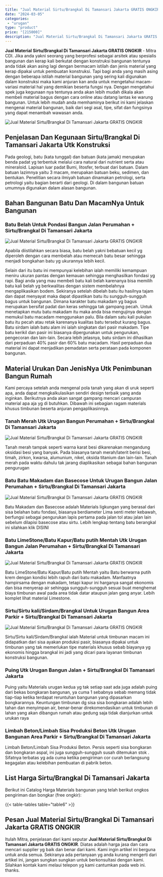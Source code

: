 ```yaml
---
title: "Jual Material Sirtu/Brangkal Di Tamansari Jakarta GRATIS ONGKIR"
date: "2024-03-05"
categories:
 - "urugan"
type: "product"
price: "[215000]"
description: "Jual Material Sirtu/Brangkal Di Tamansari Jakarta GRATIS ONGKIR. Itulah Mitra, penjelasan dari kami seputar **Jual Material Sirtu/Brangkal Di Tamansari Jakar..."
---
```


**Jual Material Sirtu/Brangkal Di Tamansari Jakarta GRATIS ONGKIR** - Mitra CDI. Jika anda yakni seorang yang berprofesi sebagai arsitek atau spesialis bangunan dan kerap kali berkutat dengan konstruksi bangunan tentunya anda tidak akan asing lagi dengan bermacam istilah dan jenis material yang kerap dipakai untuk pembuatan konstruksi. Tapi bagi anda yang masih asing dengan beberapa istilah material bangunan yang sering kali digunakan dalam konstruksi maka kami anjuran kan anda untuk mengetahui macam-variasi material hal yang demikian beserta fungsi nya. Dengan mengetahui spek juga kegunaan nya tentunya anda akan lebih mudah dikala akan membeli material bagus dengan cara online atau datang lantas ke warung bangunan. Untuk lebih mudah anda memhaminya berikut ini kami jelaskan mengenai material bangunan, baik dari segi asal, tipe, sifat dan fungsinya yang dapat menambah wawasan anda.

![Jual Material Sirtu/Brangkal Di Tamansari Jakarta GRATIS ONGKIR](/images/taman/bahan-bangunan-6.jpg)

## Penjelasan Dan Kegunaan Sirtu/Brangkal Di Tamansari Jakarta Utk Konstruksi

Pada geologi, batu (kata tunggal) dan batuan (kata jamak) merupakan benda padat yg terbentuk melalui cara natural dari nutrient serta atau mineraloid. Lapisan luar padat Bumi, litosfer, terbuat dari batuan. Dalam batuan lazimnya yaitu 3 macam, merupakan batuan beku, sedimen, dan bentukan. Penelitian secara ilmiyah batuan dinamakan petrologi, serta petrologi yaitu bagian berarti dari geologi. Di dalam bangunan batuan umumnya digunakan dalam alasan bangunan.

## Bahan Bangunan Batu Dan MacamNya Untuk Bangunan

### Batu Belah Untuk Pondasi Bangun Jalan Perumahan + Sirtu/Brangkal Di Tamansari Jakarta

![Jual Material Sirtu/Brangkal Di Tamansari Jakarta GRATIS ONGKIR](/images/taman/bahan-bangunan-16.jpg)

Apabila diistilahkan secara biasa, batu belah yakni bebatuan kecil yg diperoleh dengan cara membelah atau memecah batu besar sehingga menjadi bongkahan batu yg ukurannya lebih kecil.

Selain dari itu batu ini mempunyai kelebihan ialah memiliki kemampuan meniru ukuran pantas dengan kemauan sehingga menghasilkan fondasi yg rapi. Bagi anda yang mau membeli batu kali belah karenanya bisa memilih batu kali belah yg berkwalitas dengan sistem membelahnya mengaplikasikan bodem. Sekiranya setelah dibelah batu itu hasilnya tajam dan dapat menyayat maka dapat dipastikan batu itu sungguh-sungguh bagus untuk bangunan. Dimana karakter batu makadam yg bagus merupakan bersifat padat dan keras sehingga tak gampang pecah. Untuk menetapkan mutu batu makadam itu maka anda bisa mengujinya dengan memukul batu macadam menggunakan palu. Bila dalam satu kali pukulan batu itu pecah atau retak karenanya kualitas batu tersebut kurang bagus. Batu sirdam ialah batu alam ini ialah singkatan dari pasir makadam. Tipe batu kerikil dan pasir ini biasanya dipergunakan untuk pengurukan, pengecoran dan lain-lain. Secara lebih jelasnya, batu sirdam ini dihasilkan dari perpaduan 40% pasir dan 60% batu macadam. Hasil perpaduan dua material ini dapat menjadikan pemadatan serta perataan pada komponen bangunan.

## Material Urukan Dan JenisNya Utk Penimbunan Bangun Rumah

Kami percaya setelah anda mengenal pola tanah yang akan di uruk seperti apa, anda dapat mengkalkulasikan sendiri design terbaik yang anda inginkan. Berikutnya anda akan sangat gampang mencari campuran material apa aja yg di butuhkan. Dibawah ini sebagian ragam materials khusus timbunan beserta anjuran pengaplikasinnya.

### Tanah Merah Utk Urugan Bangun Perumahan + Sirtu/Brangkal Di Tamansari Jakarta

![Jual Material Sirtu/Brangkal Di Tamansari Jakarta GRATIS ONGKIR](/images/taman/tanah-merah-3.jpg)

Tanah merah tampak seperti warna karat besi dikarenakan mengandung oksidasi besi yang banyak. Pada biasanya tanah merah/laterit berisi besi, timah, zirkon, kwarsa, alumunium, nikel, oksida titanium dan lain-lain. Tanah merah pada waktu dahulu tak jarang diaplikasikan sebagai bahan bangunan pengurugan

### Batu Batu Makadam dan Basecose Untuk Urugan Bangun Jalan Perumahan + Sirtu/Brangkal Di Tamansari Jakarta

![Jual Material Sirtu/Brangkal Di Tamansari Jakarta GRATIS ONGKIR](/images/taman/makadam-jumbo-1.jpg)

Batu Makadam dan Basecose adalah Materials ligkungan yang berasal dari sisa belahan batu fondasi, biasanya berdiameter Lima senti meter kebawah, berfungsi sebagai pengurukan lapis pertama pada jalan tol atau jalan lain sebelum dilapisi basecose atau sirtu. Lebih lengkap tentang batu berangkal ini silahkan klik DISINI

### Batu LimeStone/Batu Kapur/Batu putih Mentah Utk Urugan Bangun Jalan Perumahan + Sirtu/Brangkal Di Tamansari Jakarta

![Jual Material Sirtu/Brangkal Di Tamansari Jakarta GRATIS ONGKIR](/images/taman/batu-kapur-4-1.jpg)

Batu LimeStone/Batu Kapur/Batu putih Mentah yaitu Batu berwarna putih krem dengan kondisi lebih rapuh dari batu makadam. Manfaatnya hampirsama dengan makadam, tetapi kapur ini harganya sangat ekonomis dan bisa menyerap air sehingga sungguh-sungguh sesuai buat menghemat biaya timbunan awal pada area tidak datar ataupun jalan gang anyar. Lebih komplet lihat material Limestone.

### Sirtu/Sirtu kali/Sirdam/Brangkal Untuk Urugan Bangun Area Parkir + Sirtu/Brangkal Di Tamansari Jakarta

![Jual Material Sirtu/Brangkal Di Tamansari Jakarta GRATIS ONGKIR](/images/taman/bahan-bangunan-8.jpg)

Sirtu/Sirtu kali/Sirdam/Brangkal ialah Material untuk timbunan macam ini didapatkan dari sisa ayakan produksi pasir, biasanya dipakai untuk timbunan yang tak memerlukan tipe materials khusus sebab biayanya yg ekonomis hingga brangkal ini jadi yang dicari para layanan timbunan konstruksi bangunan.

### Puing Utk Urugan Bangun Jalan + Sirtu/Brangkal Di Tamansari Jakarta

Puing yaitu Materials urugan kedua yg tak setiap saat ada juga adalah puing dari bekas bongkaran bangunan, ya cuma 1 sebabnya sebab memang tidak tiap-tiap ketika terdapat reruntuhan bangunan yang dipasarkan bongkarannya. Keuntungan timbunan dg sisa sisa bongkaran adalah lebih tahan dan menyimpan air, benar-benar direkomendasikan untuk timbunan di lahan yang akan dibangun rumah atau gedung saja tidak dianjurkan untuk urukan raya

### Limbah Beton/Limbah Sisa Produksi Beton Utk Urugan Bangunan Area Parkir + Sirtu/Brangkal Di Tamansari Jakarta

Limbah Beton/Limbah Sisa Produksi Beton. Persis seperti sisa bongkaran dan bongkaran aspal, ini juga sungguh-sungguh susah ditemukan stok . Sifatnya terbatas yg ada cuma ketika pengiriman cor curah berlangsung kegagalan atau kelebihan pembuatan di pabrik beton.

## List Harga Sirtu/Brangkal Di Tamansari Jakarta

Berikut ini Catalog Harga Materials bangunan yang telah berikut ongkos pengiriman dan bongkar (free ongkir):

{{< table-tables table="table6" >}}

## Pesan Jual Material Sirtu/Brangkal Di Tamansari Jakarta GRATIS ONGKIR

Itulah Mitra, penjelasan dari kami seputar **Jual Material Sirtu/Brangkal Di Tamansari Jakarta GRATIS ONGKIR**. Diatas adalah harga jasa dan cara mencari supplier yg baik dan benar dari kami. Kami ingin artikel ini berguna untuk anda semua. Sekiranya ada pertanyaan yg anda kurang mengerti dari artikel ini, jangan sungkan sungkan untuk berkonsultasi dengan kami. Silahkan kontak kami melaui telepon yg kami cantumkan pada web ini. thanks.
